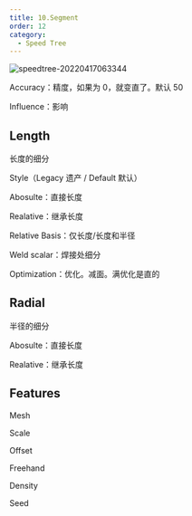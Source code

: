 ```yaml
---
title: 10.Segment
order: 12
category:
  - Speed Tree
---
```

![speedtree-20220417063344](/assets/SpeedTree-20220417063344.png)

Accuracy：精度，如果为 0，就变直了。默认 50

Influence：影响

## Length

长度的细分

Style（Legacy 遗产 / Default 默认）

Abosulte：直接长度

Realative：继承长度

Relative Basis：仅长度/长度和半径

Weld scalar：焊接处细分

Optimization：优化。减面。满优化是直的

## Radial

半径的细分

Abosulte：直接长度

Realative：继承长度

## Features

Mesh

Scale

Offset

Freehand

Density

Seed
